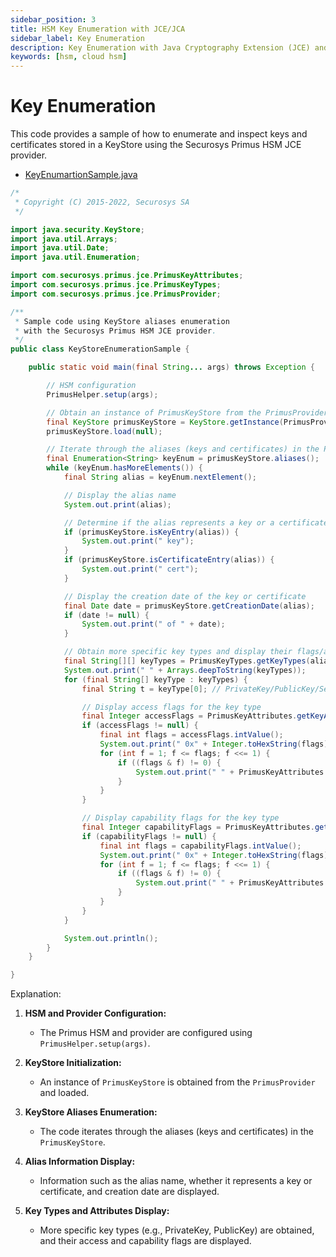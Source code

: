 ```yaml
---
sidebar_position: 3
title: HSM Key Enumeration with JCE/JCA
sidebar_label: Key Enumeration
description: Key Enumeration with Java Cryptography Extension (JCE) and Java Cryptography Architecture (JCA) with Securosys Hardware Security Modules.
keywords: [hsm, cloud hsm]
---
```


# Key Enumeration

This code provides a sample of how to enumerate and inspect keys and certificates stored in a KeyStore using the Securosys Primus HSM JCE provider.

- [KeyEnumartionSample.java](../ressources/samples/KeyStoreEnumerationSample.java)

```java
/*
 * Copyright (C) 2015-2022, Securosys SA
 */

import java.security.KeyStore;
import java.util.Arrays;
import java.util.Date;
import java.util.Enumeration;

import com.securosys.primus.jce.PrimusKeyAttributes;
import com.securosys.primus.jce.PrimusKeyTypes;
import com.securosys.primus.jce.PrimusProvider;

/**
 * Sample code using KeyStore aliases enumeration
 * with the Securosys Primus HSM JCE provider.
 */
public class KeyStoreEnumerationSample {

    public static void main(final String... args) throws Exception {

        // HSM configuration
        PrimusHelper.setup(args);

        // Obtain an instance of PrimusKeyStore from the PrimusProvider
        final KeyStore primusKeyStore = KeyStore.getInstance(PrimusProvider.getKeyStoreTypeName(), PrimusProvider.getProviderName());
        primusKeyStore.load(null);

        // Iterate through the aliases (keys and certificates) in the PrimusKeyStore
        final Enumeration<String> keyEnum = primusKeyStore.aliases();
        while (keyEnum.hasMoreElements()) {
            final String alias = keyEnum.nextElement();

            // Display the alias name
            System.out.print(alias);

            // Determine if the alias represents a key or a certificate
            if (primusKeyStore.isKeyEntry(alias)) {
                System.out.print(" key");
            }
            if (primusKeyStore.isCertificateEntry(alias)) {
                System.out.print(" cert");
            }

            // Display the creation date of the key or certificate
            final Date date = primusKeyStore.getCreationDate(alias);
            if (date != null) {
                System.out.print(" of " + date);
            }

            // Obtain more specific key types and display their flags/attributes
            final String[][] keyTypes = PrimusKeyTypes.getKeyTypes(alias);
            System.out.print(" " + Arrays.deepToString(keyTypes));
            for (final String[] keyType : keyTypes) {
                final String t = keyType[0]; // PrivateKey/PublicKey/SecretKey/etc

                // Display access flags for the key type
                final Integer accessFlags = PrimusKeyAttributes.getKeyAccessFlags(alias, t);
                if (accessFlags != null) {
                    final int flags = accessFlags.intValue();
                    System.out.print(" 0x" + Integer.toHexString(flags));
                    for (int f = 1; f <= flags; f <<= 1) {
                        if ((flags & f) != 0) {
                            System.out.print(" " + PrimusKeyAttributes.getAccessFlagName(f));
                        }
                    }
                }

                // Display capability flags for the key type
                final Integer capabilityFlags = PrimusKeyAttributes.getKeyCapabilityFlags(alias, t);
                if (capabilityFlags != null) {
                    final int flags = capabilityFlags.intValue();
                    System.out.print(" 0x" + Integer.toHexString(flags));
                    for (int f = 1; f <= flags; f <<= 1) {
                        if ((flags & f) != 0) {
                            System.out.print(" " + PrimusKeyAttributes.getCapabilityFlagName(f));
                        }
                    }
                }
            }

            System.out.println();
        }
    }

}
```

Explanation:

1. **HSM and Provider Configuration:**
   - The Primus HSM and provider are configured using `PrimusHelper.setup(args)`.

2. **KeyStore Initialization:**
   - An instance of `PrimusKeyStore` is obtained from the `PrimusProvider` and loaded.

3. **KeyStore Aliases Enumeration:**
   - The code iterates through the aliases (keys and certificates) in the `PrimusKeyStore`.

4. **Alias Information Display:**
   - Information such as the alias name, whether it represents a key or certificate, and creation date are displayed.

5. **Key Types and Attributes Display:**
   - More specific key types (e.g., PrivateKey, PublicKey) are obtained, and their access and capability flags are displayed.


